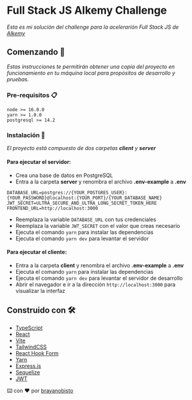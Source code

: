 # Full Stack JS Alkemy Challenge

_Esta es mi solución del challenge para la acelerarión Full Stack JS de [Alkemy](https://www.alkemy.org/)_

## Comenzando 🚀

_Estas instrucciones te permitirán obtener una copia del proyecto en funcionamiento en tu máquina local para propósitos de desarrollo y pruebas._

### Pre-requisitos 📋

```
node >= 16.0.0
yarn >= 1.0.0
postgresql >= 14.2
```

### Instalación 🔧

_El proyecto está compuesto de dos carpetas **client** y **server**_

#### Para ejecutar el **servidor**:

- Crea una base de datos en PostgreSQL
- Entra a la carpeta **server** y renombra el archivo **.env-example** a **.env**

```
DATABASE_URL=postgres://{YOUR_POSTGRES_USER}:{YOUR_PASSWORD}@localhost:{YOUR_PORT}/{YOUR_DATABASE_NAME}
JWT_SECRET=ULTRA_SECURE_AND_ULTRA_LONG_SECRET_TOKEN_HERE
FRONTEND_URL=http://localhost:3000
```

- Reemplaza la variable `DATABASE_URL` con tus credenciales
- Reemplaza la variable `JWT_SECRET` con el valor que creas necesario
- Ejecuta el comando `yarn` para instalar las dependencias
- Ejecuta el comando `yarn dev` para levantar el servidor

#### Para ejecutar el **cliente**:

- Entra a la carpeta **client** y renombra el archivo **.env-example** a **.env**
- Ejecuta el comando `yarn` para instalar las dependencias
- Ejecuta el comando `yarn dev` para levantar el servidor de desarrollo
- Abrir el navegador e ir a la dirección `http://localhost:3000` para visualizar la interfaz

## Construido con 🛠️

- [TypeScript](https://www.typescriptlang.org/)
- [React](https://es.reactjs.org/)
- [Vite](https://vitejs.dev/)
- [TailwindCSS](https://tailwindcss.com/)
- [React Hook Form](https://react-hook-form.com/)
- [Yarn](https://yarnpkg.com/)
- [Express.js](https://expressjs.com/es/)
- [Sequelize](https://sequelize.org/)
- [JWT](https://www.npmjs.com/package/jsonwebtoken)

⌨️ con ❤️ por [brayanobisto](https://github.com/brayanobisto)

